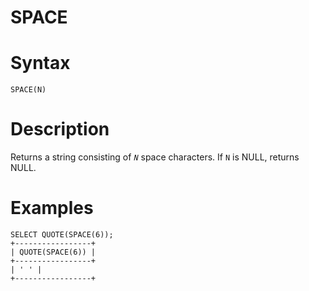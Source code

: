 # SPACE

#

# Syntax

```
SPACE(N)
```

#

# Description

Returns a string consisting of *`N`* space characters. If `N` is NULL, returns NULL.

#

# Examples

```
SELECT QUOTE(SPACE(6));
+-----------------+
| QUOTE(SPACE(6)) |
+-----------------+
| ' ' |
+-----------------+
```